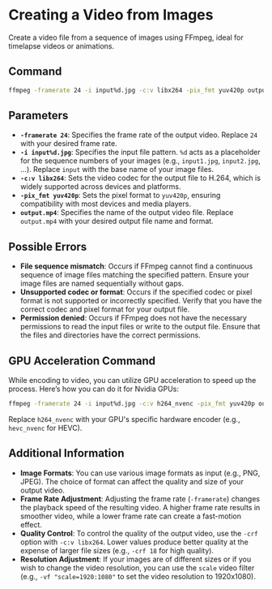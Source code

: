# Creating a Video from Images

Create a video file from a sequence of images using FFmpeg, ideal for timelapse videos or animations.

## Command

```bash
ffmpeg -framerate 24 -i input%d.jpg -c:v libx264 -pix_fmt yuv420p output.mp4
```


## Parameters

- **`-framerate 24`**: Specifies the frame rate of the output video. Replace `24` with your desired frame rate.
- **`-i input%d.jpg`**: Specifies the input file pattern. `%d` acts as a placeholder for the sequence numbers of your images (e.g., `input1.jpg`, `input2.jpg`, ...). Replace `input` with the base name of your image files.
- **`-c:v libx264`**: Sets the video codec for the output file to H.264, which is widely supported across devices and platforms.
- **`-pix_fmt yuv420p`**: Sets the pixel format to `yuv420p`, ensuring compatibility with most devices and media players.
- **`output.mp4`**: Specifies the name of the output video file. Replace `output.mp4` with your desired output file name and format.

## Possible Errors

- **File sequence mismatch**: Occurs if FFmpeg cannot find a continuous sequence of image files matching the specified pattern. Ensure your image files are named sequentially without gaps.
- **Unsupported codec or format**: Occurs if the specified codec or pixel format is not supported or incorrectly specified. Verify that you have the correct codec and pixel format for your output file.
- **Permission denied**: Occurs if FFmpeg does not have the necessary permissions to read the input files or write to the output file. Ensure that the files and directories have the correct permissions.

## GPU Acceleration Command

While encoding to video, you can utilize GPU acceleration to speed up the process. Here’s how you can do it for Nvidia GPUs:

```bash
ffmpeg -framerate 24 -i input%d.jpg -c:v h264_nvenc -pix_fmt yuv420p output.mp4
```


Replace `h264_nvenc` with your GPU's specific hardware encoder (e.g., `hevc_nvenc` for HEVC).

## Additional Information

- **Image Formats**: You can use various image formats as input (e.g., PNG, JPEG). The choice of format can affect the quality and size of your output video.
- **Frame Rate Adjustment**: Adjusting the frame rate (`-framerate`) changes the playback speed of the resulting video. A higher frame rate results in smoother video, while a lower frame rate can create a fast-motion effect.
- **Quality Control**: To control the quality of the output video, use the `-crf` option with `-c:v libx264`. Lower values produce better quality at the expense of larger file sizes (e.g., `-crf 18` for high quality).
- **Resolution Adjustment**: If your images are of different sizes or if you wish to change the video resolution, you can use the `scale` video filter (e.g., `-vf "scale=1920:1080"` to set the video resolution to 1920x1080).
